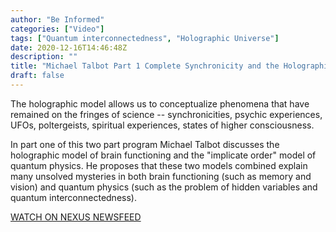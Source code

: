 ```yaml
---
author: "Be Informed"
categories: ["Video"]
tags: ["Quantum interconnectedness", "Holographic Universe"]
date: 2020-12-16T14:46:48Z
description: ""
title: "Michael Talbot Part 1 Complete Synchronicity and the Holographic Universe"
draft: false
---
```


The holographic model allows us to conceptualize phenomena that have remained on the fringes of science -- synchronicities, psychic experiences, UFOs, poltergeists, spiritual experiences, states of higher consciousness.  

In part one of this two part program Michael Talbot discusses the holographic model of brain functioning and the "implicate order" model of quantum physics. He proposes that these two models combined explain many unsolved mysteries in both brain functioning (such as memory and vision) and quantum physics (such as the problem of hidden variables and quantum interconnectedness).   

[WATCH ON NEXUS NEWSFEED](https://www.nexusnewsfeed.com/article/consciousness/michael-talbot-part-1-complete-synchronicity-and-the-holographic-universe/)